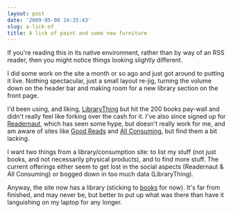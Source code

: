 ```yaml
---
layout: post
date: '2009-05-08 14:35:43'
slug: a-lick-of
title: A lick of paint and some new furniture
---
```


If you're reading this in its native environment, rather than by way of an RSS reader, then you might notice things looking slightly different.

I did some work on the site a month or so ago and just got around to putting it live. Nothing spectacular, just a small layout re-jig, turning the volume down on the header bar and making room for a new library section on the front page.

I'd been using, and liking, [LibraryThing][lt] but hit the 200 books pay-wall and didn't really feel like forking over the cash for it. I've also since signed up for [Readernaut][rn], which has seen some hype, but doesn't really work for me, and am aware of sites like [Good Reads][gr] and [All Consuming][ac], but find them a bit lacking.

I want two things from a library/consumption site: to list my stuff (not just books, and not necessarily physical products), and to find more stuff. The current offerings either seem to get lost in the social aspects (Readernaut & All Consuming) or bogged down in too much data (LibraryThing).

Anyway, the site now has a library (sticking to [books][b] for now). It's far from finished, and may never be, but better to put up what was there than have it languishing on my laptop for any longer.

[lt]: http://www.librarything.org
[rn]: http://www.readernaut.com
[gr]: http://www.goodreads.com
[ac]: http://www.allconsuming.net
[b]: /book/